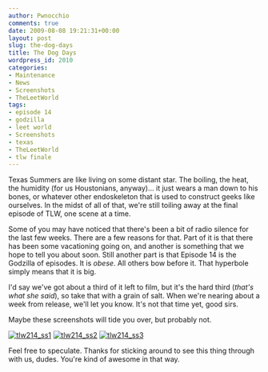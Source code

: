 ```yaml
---
author: Pwnocchio
comments: true
date: 2009-08-08 19:21:31+00:00
layout: post
slug: the-dog-days
title: The Dog Days
wordpress_id: 2010
categories:
- Maintenance
- News
- Screenshots
- TheLeetWorld
tags:
- episode 14
- godzilla
- leet world
- Screenshots
- texas
- TheLeetWorld
- tlw finale
---
```


Texas Summers are like living on some distant star. The boiling, the heat, the humidity (for us Houstonians, anyway)... it just wears a man down to his bones, or whatever other endoskeleton that is used to construct geeks like ourselves. In the midst of all of that, we're still toiling away at the final episode of TLW, one scene at a time.

Some of you may have noticed that there's been a bit of radio silence for the last few weeks. There are a few reasons for that. Part of it is that there has been some vacationing going on, and another is something that we hope to tell you about soon. Still another part is that Episode 14 is the Godzilla of episodes. It is _obese_. All others bow before it. That hyperbole simply means that it is big.

I'd say we've got about a third of it left to film, but it's the hard third (_that's what she said_), so take that with a grain of salt. When we're nearing about a week from release, we'll let you know. It's not that time yet, good sirs.

Maybe these screenshots will tide you over, but probably not.

[![tlw214_ss1](http://smoothfewfilms.com/wp-content/uploads/2009/08/tlw214_ss1-128x72.jpg)](http://smoothfewfilms.com/wp-content/uploads/2009/08/tlw214_ss1.jpg)  [![tlw214_ss2](http://smoothfewfilms.com/wp-content/uploads/2009/08/tlw214_ss2-128x72.jpg)](http://smoothfewfilms.com/wp-content/uploads/2009/08/tlw214_ss2.jpg)  [![tlw214_ss3](http://smoothfewfilms.com/wp-content/uploads/2009/08/tlw214_ss3-128x72.jpg)](http://smoothfewfilms.com/wp-content/uploads/2009/08/tlw214_ss3.jpg)

Feel free to speculate. Thanks for sticking around to see this thing through with us, dudes. You're kind of awesome in that way.
